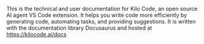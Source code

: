 This is the technical and user documentation for Kilo Code, an open source AI agent VS Code extension. It helps you write code more efficiently by generating code, automating tasks, and providing suggestions. It is written with the documentation library Docusaurus and hosted at https://kilocode.ai/docs